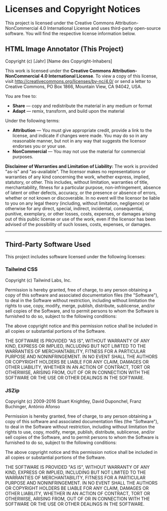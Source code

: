 # Licenses and Copyright Notices

This project is licensed under the Creative Commons Attribution-NonCommercial 4.0 International License and uses third-party open-source software. You will find the respective license information below.

## HTML Image Annotator (This Project)

Copyright (c) [Jahr] [Name des Copyright-Inhabers]

This work is licensed under the **Creative Commons Attribution-NonCommercial 4.0 International License**. To view a copy of this license, visit http://creativecommons.org/licenses/by-nc/4.0/ or send a letter to Creative Commons, PO Box 1866, Mountain View, CA 94042, USA.

You are free to:
* **Share** — copy and redistribute the material in any medium or format
* **Adapt** — remix, transform, and build upon the material

Under the following terms:
* **Attribution** — You must give appropriate credit, provide a link to the license, and indicate if changes were made. You may do so in any reasonable manner, but not in any way that suggests the licensor endorses you or your use.
* **NonCommercial** — You may not use the material for commercial purposes.

**Disclaimer of Warranties and Limitation of Liability:**
The work is provided "as-is" and "as-available". The licensor makes no representations or warranties of any kind concerning the work, whether express, implied, statutory, or other. This includes, without limitation, warranties of title, merchantability, fitness for a particular purpose, non-infringement, absence of latent or other defects, accuracy, or the presence or absence of errors, whether or not known or discoverable. In no event will the licensor be liable to you on any legal theory (including, without limitation, negligence) or otherwise for any direct, special, indirect, incidental, consequential, punitive, exemplary, or other losses, costs, expenses, or damages arising out of this public license or use of the work, even if the licensor has been advised of the possibility of such losses, costs, expenses, or damages.

---

## Third-Party Software Used

This project includes software licensed under the following licenses:

### Tailwind CSS

Copyright (c) Tailwind Labs, Inc.

Permission is hereby granted, free of charge, to any person obtaining a copy
of this software and associated documentation files (the "Software"), to deal
in the Software without restriction, including without limitation the rights
to use, copy, modify, merge, publish, distribute, sublicense, and/or sell
copies of the Software, and to permit persons to whom the Software is
furnished to do so, subject to the following conditions:

The above copyright notice and this permission notice shall be included in all
copies or substantial portions of the Software.

THE SOFTWARE IS PROVIDED "AS IS", WITHOUT WARRANTY OF ANY KIND, EXPRESS OR
IMPLIED, INCLUDING BUT NOT LIMITED TO THE WARRANTIES OF MERCHANTABILITY,
FITNESS FOR A PARTICULAR PURPOSE AND NONINFRINGEMENT. IN NO EVENT SHALL THE
AUTHORS OR COPYRIGHT HOLDERS BE LIABLE FOR ANY CLAIM, DAMAGES OR OTHER
LIABILITY, WHETHER IN AN ACTION OF CONTRACT, TORT OR OTHERWISE, ARISING FROM,
OUT OF OR IN CONNECTION WITH THE SOFTWARE OR THE USE OR OTHER DEALINGS IN THE
SOFTWARE.


### JSZip

Copyright (c) 2009-2016 Stuart Knightley, David Duponchel, Franz Buchinger, António Afonso

Permission is hereby granted, free of charge, to any person obtaining a copy
of this software and associated documentation files (the "Software"), to deal
in the Software without restriction, including without limitation the rights
to use, copy, modify, merge, publish, distribute, sublicense, and/or sell
copies of the Software, and to permit persons to whom the Software is
furnished to do so, subject to the following conditions:

The above copyright notice and this permission notice shall be included in all
copies or substantial portions of the Software.

THE SOFTWARE IS PROVIDED "AS IS", WITHOUT WARRANTY OF ANY KIND, EXPRESS OR
IMPLIED, INCLUDING BUT NOT LIMITED TO THE WARRANTIES OF MERCHANTABILITY,
FITNESS FOR A PARTICULAR PURPOSE AND NONINFRINGEMENT. IN NO EVENT SHALL THE
AUTHORS OR COPYRIGHT HOLDERS BE LIABLE FOR ANY CLAIM, DAMAGES OR OTHER
LIABILITY, WHETHER IN AN ACTION OF CONTRACT, TORT OR OTHERWISE, ARISING FROM,
OUT OF OR IN CONNECTION WITH THE SOFTWARE OR THE USE OR OTHER DEALINGS IN THE
SOFTWARE.
